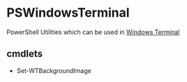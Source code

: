 # PSWindowsTerminal

PowerShell Utilities which can be used in [Windows Terminal](https://github.com/microsoft/terminal)

## cmdlets

-  Set-WTBackgroundImage